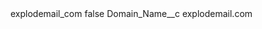<?xml version="1.0" encoding="UTF-8"?>
<CustomMetadata xmlns="http://soap.sforce.com/2006/04/metadata" xmlns:xsi="http://www.w3.org/2001/XMLSchema-instance" xmlns:xsd="http://www.w3.org/2001/XMLSchema">
    <label>explodemail_com</label>
    <protected>false</protected>
    <values>
        <field>Domain_Name__c</field>
        <value xsi:type="xsd:string">explodemail.com</value>
    </values>
</CustomMetadata>
